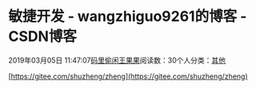 
# 敏捷开发 - wangzhiguo9261的博客 - CSDN博客


2019年03月05日 11:47:07[码里偷闲王果果](https://me.csdn.net/wangzhiguo9261)阅读数：30个人分类：[其他](https://blog.csdn.net/wangzhiguo9261/article/category/7439389)


[https://gitee.com/shuzheng/zheng](https://gitee.com/shuzheng/zheng)


